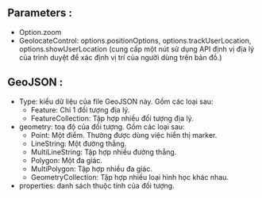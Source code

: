## Parameters :
 - Option.zoom
 - GeolocateControl: options.positionOptions, options.trackUserLocation, options.showUserLocation (cung cấp một nút sử dụng API định vị địa lý của trình duyệt để xác định vị trí của người dùng trên bản đồ.)
## GeoJSON :
 - Type: kiểu dữ liệu của file GeoJSON này. Gồm các loại sau:
    + Feature: Chỉ 1 đối tượng địa lý.
    + FeatureCollection: Tập hợp nhiều đối tượng địa lý.  
- geometry: toạ độ của đối tượng. Gồm các loại sau:
    + Point: Một điểm. Thường được dùng việc hiển thị marker.
    + LineString: Một đường thẳng.
    + MultiLineString: Tập hợp nhiều đường thẳng.
    + Polygon: Một đa giác.
    + MultiPolygon: Tập hợp nhiều đa giác.
    + GeometryCollection: Tập hợp nhiều loại hình học khác nhau.
- properties: danh sách thuộc tính của đối tượng.